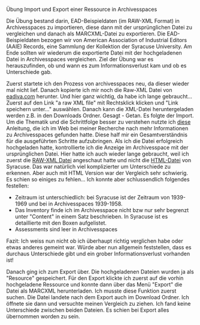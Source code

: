 Übung Import und Export einer Ressource in Archivesspaces

Die Übung bestand darin, EAD-Beispieldaten (im RAW-XML Format) in Archivesspaces zu importieren, diese dann mit der ursprünglichen Datei zu vergleichen und danach
als MARCXML-Datei zu exportieren. Die EAD-Beispieldaten bezogen wir von American Association of Industrial Editors (AAIE) Records, eine Sammlung der Kollektion der Syracuse University.
Am Ende sollten wir wiederum die exportierte Datei mit der hochgeladenen Datei in Archivesspaces vergleichen. 
Ziel der Übung war es herauszufinden, ob und wann es zum Informationsverlust kam und ob es Unterschiede gab.

Zuerst startete ich den Prozess von archivesspaces neu, da dieser wieder mal nicht lief. 
Danach kopierte ich mir noch die Raw-XML Datei von <a href="https://eadiva.com/sample-ead-files/">eadiva.com</a>  herunter. Und hier ganz wichtig, da habe ich lange gebraucht...
Zuerst auf den Link "a raw XML file" mit Rechtsklick klicken und "Link speichern unter..." auswählen. Danach kann die XML-Datei heruntergeladen werden z.B. in den Downloads Ordner. 
Gesagt - Getan. 
Es folgte der Import. Um die Thematik und die Schrittfolge besser zu verstehen nutzte ich <a href="https://drive.google.com/file/d/1oSxnleSPIIlAbTksaEHWbP1RQseyIzu-/view">diese</a>
Anleitung, die ich im Web bei meiner Recherche nach mehr Informationen zu Archivesspaces gefunden hatte. Diese half mir ein Gesamtverständnis für die ausgeführten Schritte 
aufzubringen. Als ich die Datei erfolgreich hochgeladen hatte, kontrollierte ich die Anzeige im Archivesspace mit der ursprünglichen Datei. 
Hier hatte ich auch wieder lange gebraucht, weil ich zuerst die <a href="https://eadiva.com/sampleEAD/syr-aaie.xml">RAW-XML Datei</a> angeschaut hatte
und nicht die <a href="https://library.syr.edu/digital/guides/a/aaie.htm">HTML-Datei</a> von Syracuse. Das war natürlich viel komplizierter um Unterschiede zu erkennen. Aber
auch mit HTML Version war der Vergleich sehr schwierig. Es schien so einiges zu fehlen...
Ich konnte aber schlussendlich folgendes festellen:
- Zeitraum ist unterschiedlich: bei Syracuse ist der Zeitraum von 1939-1969 und bei in Archivesspaces 1939-1958.
- Das Inventory finde ich im Archivesspace nicht bzw nur sehr begrenzt unter "Content" in einem Satz beschrieben. In Syracuse ist es detaillierte mit den Boxen aufgelistet.
- Assessments sind leer in Archivesspaces

Fazit: Ich weiss nun nicht ob ich überhaupt richtig verglichen habe oder etwas anderes gemeint war. Würde aber nun allgemein feststellen, dass es durchaus Unterschiede gibt und ein grober Informationsverlust vorhanden ist!

Danach ging ich zum Export über.
Die hochgeladenen Dateien wurden ja als "Resource" gespeichert. Für den Export klickte ich zuerst auf die vorhin hochgeladene Ressource und konnte dann über das Menü "Export" die Datei als MARCXML herunterladen. Ich musste diese Funktion zuerst suchen.
Die Datei landete nach dem Export auch im Download Ordner. Ich öffnete sie dann und versuchte meinen Vergleich zu ziehen. Ich fand keine Unterschiede zwischen beiden Dateien. Es schien bei Export alles übernommen worden zu sein.
